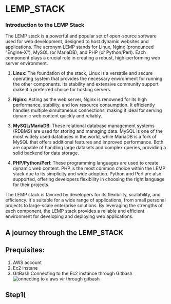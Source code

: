 # LEMP_STACK
### Introduction to the LEMP Stack

The LEMP stack is a powerful and popular set of open-source software used for web development, designed to host dynamic websites and applications. The acronym LEMP stands for Linux, Nginx (pronounced "Engine-X"), MySQL (or MariaDB), and PHP (or Python/Perl). Each component plays a crucial role in creating a robust, high-performing web server environment.

1. **Linux**: The foundation of the stack, Linux is a versatile and secure operating system that provides the necessary environment for running the other components. Its stability and extensive community support make it a preferred choice for hosting servers.

2. **Nginx**: Acting as the web server, Nginx is renowned for its high performance, stability, and low resource consumption. It efficiently handles multiple simultaneous connections, making it ideal for serving dynamic web content quickly and reliably.

3. **MySQL/MariaDB**: These relational database management systems (RDBMS) are used for storing and managing data. MySQL is one of the most widely used databases in the world, while MariaDB is a fork of MySQL that offers additional features and improved performance. Both are capable of handling large datasets and complex queries, providing a solid backend for data storage.

4. **PHP/Python/Perl**: These programming languages are used to create dynamic web content. PHP is the most common choice within the LEMP stack due to its simplicity and wide adoption. Python and Perl are also supported, offering developers flexibility in choosing the right language for their projects.

The LEMP stack is favored by developers for its flexibility, scalability, and efficiency. It's suitable for a wide range of applications, from small personal projects to large-scale enterprise solutions. By leveraging the strengths of each component, the LEMP stack provides a reliable and efficient environment for developing and deploying web applications.

## A journey through the LEMP_STACK 
## Prequisites:
1. AWS account 
2. Ec2 instane
3. GitBash
Connecting to the Ec2 instance through Gitbash
![onnecting to a aws vir through gitbash](https://github.com/OlavicDev/LEMP_STACK/assets/124717753/82b825a9-8bcc-4d99-9655-d43efaa266c1)



## Step1(
